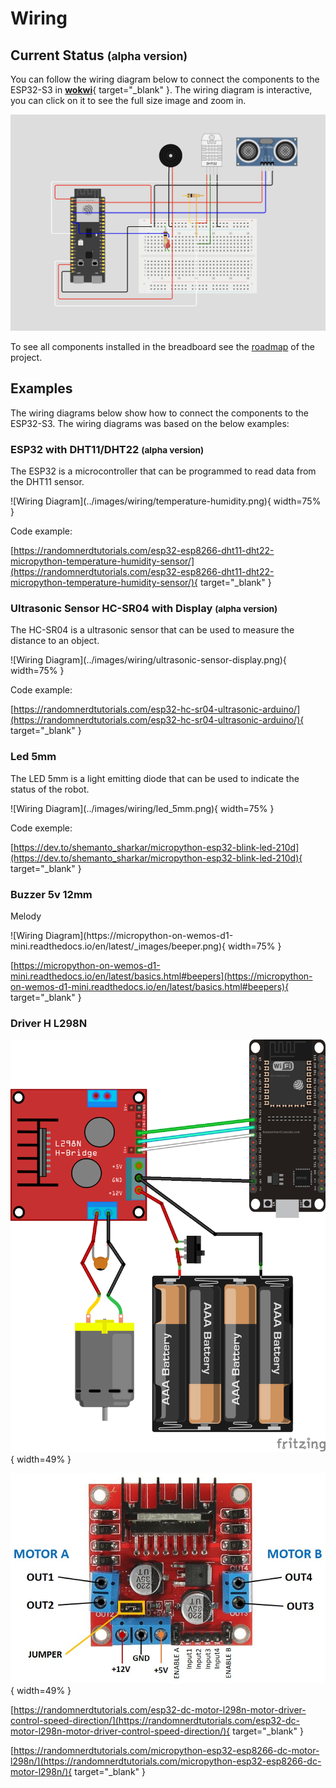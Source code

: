 # Wiring

## Current Status <small>(alpha version)</small>

You can follow the wiring diagram below to connect the components to the ESP32-S3 in [**wokwi**](https://wokwi.com/projects/424959675990984705){ target="_blank" }. The wiring diagram is interactive, you can click on it to see the full size image and zoom in.
 
[![Wiring](../images/wiring/current_status_breadboard.png)](../images/wiring/current_status_breadboard.png)

To see all components installed in the breadboard see the [roadmap](../project/roadmap.md) of the project.

## Examples 

The wiring diagrams below show how to connect the components to the ESP32-S3. The wiring diagrams was based on the below examples:

### ESP32 with DHT11/DHT22 <small>(alpha version)</small>

The ESP32 is a microcontroller that can be programmed to read data from the DHT11 sensor.

<div class="grid-center" markdown>
![Wiring Diagram](../images/wiring/temperature-humidity.png){ width=75% }
</div>

Code example:

[https://randomnerdtutorials.com/esp32-esp8266-dht11-dht22-micropython-temperature-humidity-sensor/](https://randomnerdtutorials.com/esp32-esp8266-dht11-dht22-micropython-temperature-humidity-sensor/){ target="_blank" }


### Ultrasonic Sensor HC-SR04 with Display <small>(alpha version)</small>

The HC-SR04 is a ultrasonic sensor that can be used to measure the distance to an object.

<div class="grid-center" markdown>
![Wiring Diagram](../images/wiring/ultrasonic-sensor-display.png){ width=75% }
</div>

Code example:

[https://randomnerdtutorials.com/esp32-hc-sr04-ultrasonic-arduino/](https://randomnerdtutorials.com/esp32-hc-sr04-ultrasonic-arduino/){ target="_blank" }


### Led 5mm

The LED 5mm is a light emitting diode that can be used to indicate the status of the robot.

<div class="grid-center" markdown>
![Wiring Diagram](../images/wiring/led_5mm.png){ width=75% }
</div>

Code exemple:

[https://dev.to/shemanto_sharkar/micropython-esp32-blink-led-210d](https://dev.to/shemanto_sharkar/micropython-esp32-blink-led-210d){ target="_blank" }


### Buzzer 5v 12mm

Melody

<div class="grid-center" markdown>
![Wiring Diagram](https://micropython-on-wemos-d1-mini.readthedocs.io/en/latest/_images/beeper.png){ width=75% }
</div>

[https://micropython-on-wemos-d1-mini.readthedocs.io/en/latest/basics.html#beepers](https://micropython-on-wemos-d1-mini.readthedocs.io/en/latest/basics.html#beepers){ target="_blank" }


### Driver H L298N


![Wiring Diagram](../images/wiring/driver-h-l298n.webp){ width=49% }


![Wiring Diagram](../images/wiring/driver-h-l298n-2.webp){ width=49% }


[https://randomnerdtutorials.com/esp32-dc-motor-l298n-motor-driver-control-speed-direction/](https://randomnerdtutorials.com/esp32-dc-motor-l298n-motor-driver-control-speed-direction/){ target="_blank" }


[https://randomnerdtutorials.com/micropython-esp32-esp8266-dc-motor-l298n/](https://randomnerdtutorials.com/micropython-esp32-esp8266-dc-motor-l298n/){ target="_blank" }